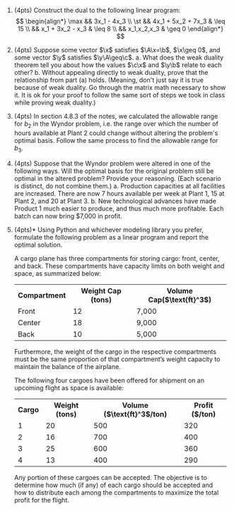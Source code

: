 <div class='assignmentContainer' id='Homework 4' sub-name='LP duality and sensitivity' due='2023-09-25'>
<div>

1. (4pts) Construct the dual to the following linear program:
    $$
    \begin{align*}
    \max && 3x_1 - 4x_3 \\
    \st  && 4x_1 + 5x_2 + 7x_3 & \leq 15 \\
         && x_1 + 3x_2 - x_3 & \leq 8 \\
         && x_1,x_2,x_3 & \geq 0
    \end{align*}
    $$

1. (4pts) Suppose some vector $\x$ satisfies $\A\x=\b$, $\x\geq 0$, and some vector $\y$ satisfies $\y\A\geq\c$.
    a. What does the weak duality theorem tell you about how the values $\c\x$ and $\y\b$ relate to each other?
    b. Without appealing directly to weak duality, prove that the relationship from part (a) holds. (Meaning, don't just say it is true because of weak duality. Go through the matrix math necessary to show it. It is ok for your proof to follow the same sort of steps we took in class while proving weak duality.)

1. (4pts) In section 4.8.3 of the notes, we calculated the allowable range for $b_2$ in the Wyndor problem, i.e. the range over which the number of hours available at Plant 2 could change without altering the problem's optimal basis. Follow the same process to find the allowable range for $b_3$.

1. (4pts) Suppose that the Wyndor problem were altered in one of the following ways. Will the optimal basis for the original problem still be optimal in the altered problem? Provide your reasoning. (Each scenario is distinct, do not combine them.)
    a. Production capacities at all facilities are increased. There are now 7 hours available per week at Plant 1, 15 at Plant 2, and 20 at Plant 3.
    b. New technological advances have made Product 1 much easier to produce, and thus much more profitable. Each batch can now bring $7,000 in profit.

1. (4pts)* Using Python and whichever modeling library you prefer, formulate the following problem as a linear program and report the optimal solution.

    A cargo plane has three compartments for storing cargo: front, center, and back. These compartments have capacity limits on both weight and space, as summarized below:

    <table>
    <tr><th>Compartment</th><th>Weight Cap (tons)</th><th>Volume Cap($\text{ft}^3$)</th></tr>
    <tr><td>Front</td><td>12</td><td>7,000</td></tr>
    <tr><td>Center</td><td>18</td><td>9,000</td></tr>
    <tr><td>Back</td><td>10</td><td>5,000</td></tr>
    </table>

    Furthermore, the weight of the cargo in the respective compartments must be the same proportion of that compartment’s weight capacity to maintain the balance of the airplane.

    The following four cargoes have been offered for shipment on an upcoming flight as space is available:

    <table>
    <tr><th>Cargo</th><th>Weight (tons)</th><th>Volume ($\text{ft}^3$/ton)</th><th>Profit ($/ton)</th></tr>
    <tr><td>1</td><td>20</td><td>500</td><td>320</td></tr>
    <tr><td>2</td><td>16</td><td>700</td><td>400</td></tr>
    <tr><td>3</td><td>25</td><td>600</td><td>360</td></tr>
    <tr><td>4</td><td>13</td><td>400</td><td>290</td></tr>
    </table>

    Any portion of these cargoes can be accepted. The objective is to determine how much (if any) of each cargo should be accepted and how to distribute each among the compartments to maximize the total profit for the flight.

</div>
</div>
